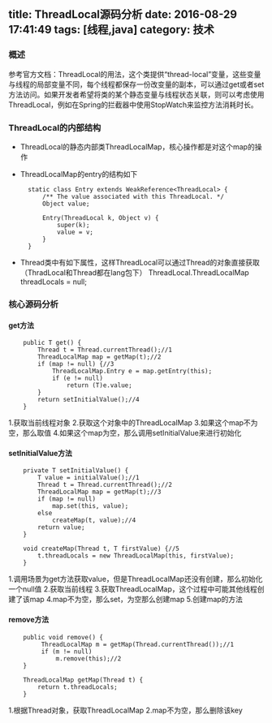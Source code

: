 title: ThreadLocal源码分析
date: 2016-08-29 17:41:49
tags: [线程,java]
category: 技术
---

### 概述

参考官方文档：ThreadLocal的用法，这个类提供“thread-local”变量，这些变量与线程的局部变量不同，每个线程都保存一份改变量的副本，可以通过get或者set方法访问。如果开发者希望将类的某个静态变量与线程状态关联，则可以考虑使用ThreadLocal，例如在Spring的拦截器中使用StopWatch来监控方法消耗时长。


<!--more-->

### ThreadLocal的内部结构

* ThreadLocal的静态内部类ThreadLocalMap，核心操作都是对这个map的操作

* ThreadLocalMap的entry的结构如下

		static class Entry extends WeakReference<ThreadLocal> {
	        /** The value associated with this ThreadLocal. */
	        Object value;

	        Entry(ThreadLocal k, Object v) {
	            super(k);
	            value = v;
	        }
	    }

* Thread类中有如下属性，这样ThreadLocal可以通过Thread的对象直接获取（ThradLocal和Thread都在lang包下）
	ThreadLocal.ThreadLocalMap threadLocals = null;

### 核心源码分析

#### get方法
    	public T get() {
            Thread t = Thread.currentThread();//1
            ThreadLocalMap map = getMap(t);//2
            if (map != null) {//3
                ThreadLocalMap.Entry e = map.getEntry(this);
                if (e != null)
                    return (T)e.value;
            }
            return setInitialValue();//4
        }

1.获取当前线程对象
2.获取这个对象中的ThreadLocalMap
3.如果这个map不为空，那么取值
4.如果这个map为空，那么调用setInitialValue来进行初始化

#### setInitialValue方法
    	private T setInitialValue() {
            T value = initialValue();//1
            Thread t = Thread.currentThread();//2
            ThreadLocalMap map = getMap(t);//3
            if (map != null)
                map.set(this, value);
            else
                createMap(t, value);//4
            return value;
        }

    	void createMap(Thread t, T firstValue) {//5
            t.threadLocals = new ThreadLocalMap(this, firstValue);
        }

1.调用场景为get方法获取value，但是ThreadLocalMap还没有创建，那么初始化一个null值
2.获取当前线程
3.获取ThreadLocalMap，这个过程中可能其他线程创建了该map
4.map不为空，那么set，为空那么创建map
5.创建map的方法

#### remove方法

    	public void remove() {
             ThreadLocalMap m = getMap(Thread.currentThread());//1
             if (m != null)
                 m.remove(this);//2
        }

    	ThreadLocalMap getMap(Thread t) {
            return t.threadLocals;
        }

1.根据Thread对象，获取ThreadLocalMap
2.map不为空，那么删除该key



